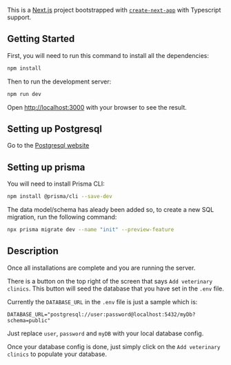 This is a [Next.js](https://nextjs.org/) project bootstrapped with [`create-next-app`](https://github.com/vercel/next.js/tree/canary/packages/create-next-app) with Typescript support.

## Getting Started

First, you will need to run this command to install all the dependencies:

```bash
npm install
```

Then to run the development server:

```bash
npm run dev
```

Open [http://localhost:3000](http://localhost:3000) with your browser to see the result.

## Setting up Postgresql

Go to the [Postgresql website](https://www.postgresql.org/download/)

## Setting up prisma

You will need to install Prisma CLI:

```bash
npm install @prisma/cli --save-dev
```

The data model/schema has aleady been added so, to create a new SQL migration, run the following command:

```bash
npx prisma migrate dev --name "init" --preview-feature
```

## Description

Once all installations are complete and you are running the server.

There is a button on the top right of the screen that says `Add veterinary clinics`. This button will seed the database that you have set in the `.env` file.

Currently the `DATABASE_URL` in the `.env` file is just a sample which is:

```
DATABASE_URL="postgresql://user:password@localhost:5432/myDb?schema=public"
```

Just replace `user`, `password` and `myDB` with your local database config.

Once your database config is done, just simply click on the `Add veterinary clinics` to populate your database.
